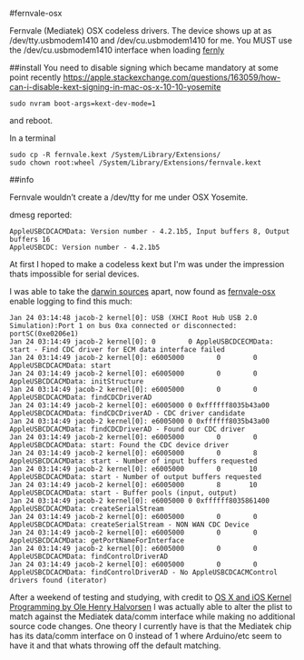 #fernvale-osx

Fernvale (Mediatek) OSX codeless drivers. The device shows up at as /dev/tty.usbmodem1410 and /dev/cu.usbmodem1410 for me. You MUST use the /dev/cu.usbmodem1410 interface when loading [fernly](https://github.com/xobs/fernly)

##install
You need to disable signing which became mandatory at some point recently
https://apple.stackexchange.com/questions/163059/how-can-i-disable-kext-signing-in-mac-os-x-10-10-yosemite
```
sudo nvram boot-args=kext-dev-mode=1
```
and reboot.

In a terminal
```
sudo cp -R fernvale.kext /System/Library/Extensions/
sudo chown root:wheel /System/Library/Extensions/fernvale.kext
```

##info

Fernvale wouldn’t create a /dev/tty for me under OSX Yosemite.

dmesg reported:
```
AppleUSBCDCACMData: Version number - 4.2.1b5, Input buffers 8, Output buffers 16
AppleUSBCDC: Version number - 4.2.1b5
```

At first I hoped to make a codeless kext but I'm was under the impression thats impossible for serial devices. 

I was able to take the [darwin sources](https://opensource.apple.com/tarballs/AppleUSBCDCDriver/) apart, now found as [fernvale-osx](https://github.com/jacobrosenthal/fernvale-osx) enable logging to find this much:
```
Jan 24 03:14:48 jacob-2 kernel[0]: USB (XHCI Root Hub USB 2.0 Simulation):Port 1 on bus 0xa connected or disconnected: portSC(0xe0206e1)
Jan 24 03:14:49 jacob-2 kernel[0]: 0        0 AppleUSBCDCECMData: start - Find CDC driver for ECM data interface failed
Jan 24 03:14:49 jacob-2 kernel[0]: e6005000        0        0 AppleUSBCDCACMData: start
Jan 24 03:14:49 jacob-2 kernel[0]: e6005000        0        0 AppleUSBCDCACMData: initStructure
Jan 24 03:14:49 jacob-2 kernel[0]: e6005000        0        0 AppleUSBCDCACMData: findCDCDriverAD
Jan 24 03:14:49 jacob-2 kernel[0]: e6005000 0 0xffffff8035b43a00 AppleUSBCDCACMData: findCDCDriverAD - CDC driver candidate
Jan 24 03:14:49 jacob-2 kernel[0]: e6005000 0 0xffffff8035b43a00 AppleUSBCDCACMData: findCDCDriverAD - Found our CDC driver
Jan 24 03:14:49 jacob-2 kernel[0]: e6005000        0        0 AppleUSBCDCACMData: start: Found the CDC device driver
Jan 24 03:14:49 jacob-2 kernel[0]: e6005000        0        8 AppleUSBCDCACMData: start - Number of input buffers requested
Jan 24 03:14:49 jacob-2 kernel[0]: e6005000        0       10 AppleUSBCDCACMData: start - Number of output buffers requested
Jan 24 03:14:49 jacob-2 kernel[0]: e6005000        8       10 AppleUSBCDCACMData: start - Buffer pools (input, output)
Jan 24 03:14:49 jacob-2 kernel[0]: e6005000 0 0xffffff8035861400 AppleUSBCDCACMData: createSerialStream
Jan 24 03:14:49 jacob-2 kernel[0]: e6005000        0        0 AppleUSBCDCACMData: createSerialStream - NON WAN CDC Device
Jan 24 03:14:49 jacob-2 kernel[0]: e6005000        0        0 AppleUSBCDCACMData: getPortNameForInterface
Jan 24 03:14:49 jacob-2 kernel[0]: e6005000        0        0 AppleUSBCDCACMData: findControlDriverAD
Jan 24 03:14:49 jacob-2 kernel[0]: e6005000        0        0 AppleUSBCDCACMData: findControlDriverAD - No AppleUSBCDCACMControl drivers found (iterator)
```

After a weekend of testing and studying, with credit to [OS X and iOS Kernel Programming by Ole Henry Halvorsen](http://www.apress.com/9781430235361-4892)  I was actually able to alter the plist to match against the Mediatek data/comm interface while making no additional source code changes. One theory I currently have is that the Mediatek chip has its data/comm interface on 0 instead of 1 where Arduino/etc seem to have it and that whats throwing off the default matching.
